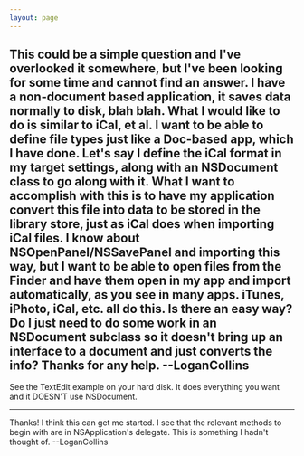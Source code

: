 ```yaml
---
layout: page
---
```


This could be a simple question and I've overlooked it somewhere, but I've been looking for some time and cannot find an answer. I have a non-document based application, it saves data normally to disk, blah blah. What I would like to do is similar to iCal, et al. I want to be able to define file types just like a Doc-based app, which I have done. Let's say I define the iCal format in my target settings, along with an NSDocument class to go along with it. What I want to accomplish with this is to have my application convert this file into data to be stored in the library store, just as iCal does when importing iCal files. I know about NSOpenPanel/NSSavePanel and importing this way, but I want to be able to open files from the Finder and have them open in my app and import automatically, as you see in many apps. iTunes, iPhoto, iCal, etc. all do this. Is there an easy way? Do I just need to do some work in an NSDocument subclass so it doesn't bring up an interface to a document and just converts the info? Thanks for any help. --LoganCollins
----
See the TextEdit example on your hard disk.  It does everything you want and it DOESN'T use NSDocument.

----

Thanks! I think this can get me started. I see that the relevant methods to begin with are in NSApplication's delegate. This is something I hadn't thought of. --LoganCollins
